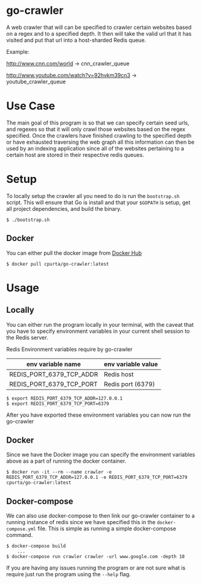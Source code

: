# go-crawler

A web crawler that will can be specified to crawler certain websites based on a regex and to a specified depth.
It then will take the valid url that it has visited and put that url into a host-sharded Redis queue.

Example:

<http://www.cnn.com/world> -> cnn_crawler_queue

<http://www.youtube.com/watch?v=92hvkm39cn3> -> youtube_crawler_queue

# Use Case

The main goal of this program is so that we can specify certain seed urls, and regexes so that it will
only crawl those websites based on the regex specified. Once the crawlers have finished crawling to the
specified depth or have exhausted traversing the web graph all this information can then be used by an
indexing application since all of the websites pertaining to a certain host are stored in their respective
redis queues.

# Setup

To locally setup the crawler all you need to do is run the `bootstrap.sh` script. This will ensure that Go is install and that your `$GOPATH` is setup, get all project dependencies, and build the binary.

```
$ ./bootstrap.sh
```

## Docker

You can either pull the docker image from [Docker Hub](https://hub.docker.com)

```
$ docker pull cpurta/go-crawler:latest
```

# Usage

## Locally

You can either run the program locally in your terminal, with the caveat that you have to specify environment
variables in your current shell session to the Redis server.

Redis Environment variables require by go-crawler

|    env variable name      |    env variable value |
| ------------------------- | --------------------- |
| REDIS_PORT_6379_TCP_ADDR  |   Redis host          |
| REDIS_PORT_6379_TCP_PORT  |   Redis port (6379)   |

```
$ export REDIS_PORT_6379_TCP_ADDR=127.0.0.1
$ export REDIS_PORT_6379_TCP_PORT=6379
```

After you have exported these environment variables you can now run the go-crawler

## Docker

Since we have the Docker image you can specify the environment variables above as a part of running the docker container.

```
$ docker run -it --rm --name crawler -e REDIS_PORT_6379_TCP_ADDR=127.0.0.1 -e REDIS_PORT_6379_TCP_PORT=6379 cpurta/go-crawler:latest
```

## Docker-compose

We can also use docker-compose to then link our go-crawler container to a running instance of redis since we have specified
this in the `docker-compose.yml` file. This is simple as running a simple docker-compose command.

```
$ docker-compose build
    ...
$ docker-compose run crawler crawler -url www.google.com -depth 10
```

If you are having any issues running the program or are not sure what is require just run the program using the `--help` flag.
